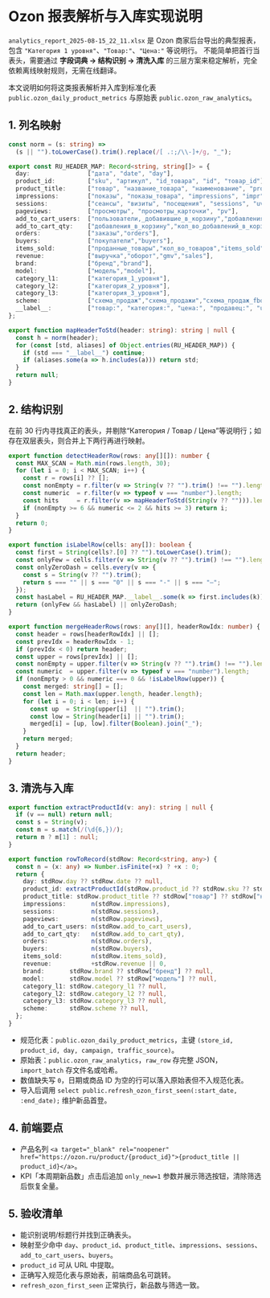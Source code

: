 # Ozon 报表解析与入库实现说明

`analytics_report_2025-08-15_22_11.xlsx` 是 Ozon 商家后台导出的典型报表，包含 `"Категория 1 уровня"`、`"Товар:"`、`"Цена:"` 等说明行。
不能简单把首行当表头，需要通过 **字段词典 → 结构识别 → 清洗入库** 的三层方案来稳定解析，完全依赖离线映射规则，无需在线翻译。

本文说明如何将这类报表解析并入库到标准化表 `public.ozon_daily_product_metrics` 与原始表 `public.ozon_raw_analytics`。

## 1. 列名映射

```ts
const norm = (s: string) =>
  (s || "").toLowerCase().trim().replace(/[ .:;/\\-]+/g, "_");

export const RU_HEADER_MAP: Record<string, string[]> = {
  day:                ["дата", "date", "day"],
  product_id:         ["sku", "артикул", "id_товара", "id", "товар_id"],
  product_title:      ["товар", "название_товара", "наименование", "product_name", "наименование_товара"],
  impressions:        ["показы", "показы_товара", "impressions", "impr"],
  sessions:           ["сеансы", "визиты", "посещения", "sessions", "uv"],
  pageviews:          ["просмотры", "просмотры_карточки", "pv"],
  add_to_cart_users:  ["пользователи,_добавившие_в_корзину","добавления_в_корзину_(пользователи)","add_to_cart_users"],
  add_to_cart_qty:    ["добавления_в_корзину","кол_во_добавлений_в_корзину","add_to_cart_qty"],
  orders:             ["заказы","orders"],
  buyers:             ["покупатели","buyers"],
  items_sold:         ["проданные_товары","кол_во_товаров","items_sold"],
  revenue:            ["выручка","оборот","gmv","sales"],
  brand:              ["бренд","brand"],
  model:              ["модель","model"],
  category_l1:        ["категория_1_уровня"],
  category_l2:        ["категория_2_уровня"],
  category_l3:        ["категория_3_уровня"],
  scheme:             ["схема_продаж","схема_продажи","схема_продаж_fbo_fbs"],
  __label__:          ["товар:", "категория:", "цена:", "продавец:", "undefined"],
};

export function mapHeaderToStd(header: string): string | null {
  const h = norm(header);
  for (const [std, aliases] of Object.entries(RU_HEADER_MAP)) {
    if (std === "__label__") continue;
    if (aliases.some(a => h.includes(a))) return std;
  }
  return null;
}
```

## 2. 结构识别

在前 30 行内寻找真正的表头，并剔除“Категория / Товар / Цена”等说明行；如存在双层表头，则合并上下两行再进行映射。

```ts
export function detectHeaderRow(rows: any[][]): number {
  const MAX_SCAN = Math.min(rows.length, 30);
  for (let i = 0; i < MAX_SCAN; i++) {
    const r = rows[i] ?? [];
    const nonEmpty = r.filter(v => String(v ?? "").trim() !== "").length;
    const numeric  = r.filter(v => typeof v === "number").length;
    const hits     = r.filter(v => mapHeaderToStd(String(v ?? ""))).length;
    if (nonEmpty >= 6 && numeric <= 2 && hits >= 3) return i;
  }
  return 0;
}

export function isLabelRow(cells: any[]): boolean {
  const first = String(cells?.[0] ?? "").toLowerCase().trim();
  const onlyFew = cells.filter(v => String(v ?? "").trim() !== "").length <= 2;
  const onlyZeroDash = cells.every(v => {
    const s = String(v ?? "").trim();
    return s === "" || s === "0" || s === "-" || s === "—";
  });
  const hasLabel = RU_HEADER_MAP.__label__.some(k => first.includes(k));
  return (onlyFew && hasLabel) || onlyZeroDash;
}

export function mergeHeaderRows(rows: any[][], headerRowIdx: number) {
  const header = rows[headerRowIdx] || [];
  const prevIdx = headerRowIdx - 1;
  if (prevIdx < 0) return header;
  const upper = rows[prevIdx] || [];
  const nonEmpty = upper.filter(v => String(v ?? "").trim() !== "").length;
  const numeric  = upper.filter(v => typeof v === "number").length;
  if (nonEmpty > 0 && numeric === 0 && !isLabelRow(upper)) {
    const merged: string[] = [];
    const len = Math.max(upper.length, header.length);
    for (let i = 0; i < len; i++) {
      const up  = String(upper[i]  || "").trim();
      const low = String(header[i] || "").trim();
      merged[i] = [up, low].filter(Boolean).join("_");
    }
    return merged;
  }
  return header;
}
```

## 3. 清洗与入库

```ts
export function extractProductId(v: any): string | null {
  if (v == null) return null;
  const s = String(v);
  const m = s.match(/(\d{6,})/);
  return m ? m[1] : null;
}

export function rowToRecord(stdRow: Record<string, any>) {
  const n = (x: any) => Number.isFinite(+x) ? +x : 0;
  return {
    day: stdRow.day ?? stdRow.date ?? null,
    product_id: extractProductId(stdRow.product_id ?? stdRow.sku ?? stdRow["артикул"]),
    product_title: stdRow.product_title ?? stdRow["товар"] ?? stdRow["название товара"],
    impressions:       n(stdRow.impressions),
    sessions:          n(stdRow.sessions),
    pageviews:         n(stdRow.pageviews),
    add_to_cart_users: n(stdRow.add_to_cart_users),
    add_to_cart_qty:   n(stdRow.add_to_cart_qty),
    orders:            n(stdRow.orders),
    buyers:            n(stdRow.buyers),
    items_sold:        n(stdRow.items_sold),
    revenue:           +stdRow.revenue || 0,
    brand:       stdRow.brand ?? stdRow["бренд"] ?? null,
    model:       stdRow.model ?? stdRow["модель"] ?? null,
    category_l1: stdRow.category_l1 ?? null,
    category_l2: stdRow.category_l2 ?? null,
    category_l3: stdRow.category_l3 ?? null,
    scheme:      stdRow.scheme ?? null,
  };
}
```

- 规范化表：`public.ozon_daily_product_metrics`，主键 `(store_id, product_id, day, campaign, traffic_source)`。
- 原始表：`public.ozon_raw_analytics`，`raw_row` 存完整 JSON，`import_batch` 存文件名或哈希。
- 数值缺失写 `0`，日期或商品 ID 为空的行可以落入原始表但不入规范化表。
- 导入后调用 `select public.refresh_ozon_first_seen(:start_date, :end_date);` 维护新品首登。

## 4. 前端要点

- 产品名列 `<a target="_blank" rel="noopener" href="https://ozon.ru/product/{product_id}">{product_title || product_id}</a>`。
- KPI「本周期新品数」点击后追加 `only_new=1` 参数并展示筛选按钮，清除筛选后恢复全量。

## 5. 验收清单

- 能识别说明/标题行并找到正确表头。
- 映射至少命中 `day`、`product_id`、`product_title`、`impressions`、`sessions`、`add_to_cart_users`、`buyers`。
- `product_id` 可从 URL 中提取。
- 正确写入规范化表与原始表，前端商品名可跳转。
- `refresh_ozon_first_seen` 正常执行，新品数与筛选一致。

